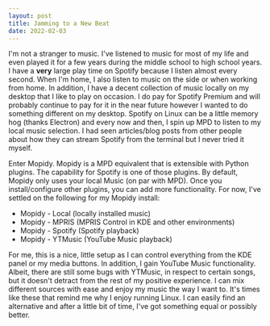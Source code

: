 ```yaml
---
layout: post
title: Jamming to a New Beat
date: 2022-02-03
---
```


I'm not a stranger to music. I've listened to music for most of my life and
even played it for a few years during the middle school to high school years.
I have a **very** large play time on Spotify because I listen almost every
second. When I'm home, I also listen to music on the side or when working from
home. In addition, I have a decent collection of music locally on my desktop
that I like to play on occasion. I do pay for Spotify Premium and will
probably continue to pay for it in the near future however I wanted to do
something different on my desktop. Spotify on Linux can be a little memory hog
(thanks Electron) and every now and then, I spin up MPD to listen to my local
music selection. I had seen articles/blog posts from other people about how
they can stream Spotify from the terminal but I never tried it myself. 

Enter Mopidy. Mopidy is a MPD equivalent that is extensible with Python
plugins. The capability for Spotify is one of those plugins. By default,
Mopidy only uses your local Music (on par with MPD). Once you
install/configure other plugins, you can add more functionality. For now, I've
settled on the following for my Mopidy install:

* Mopidy - Local (locally installed music)
* Mopidy - MPRIS (MPRIS Control in KDE and other environments)
* Mopidy - Spotify (Spotify playback)
* Mopidy - YTMusic (YouTube Music playback)

For me, this is a nice, little setup as I can control everything from the KDE
panel or my media buttons. In addition, I gain YouTube Music functionality.
Albeit, there are still some bugs with YTMusic, in respect to certain songs,
but it doesn't detract from the rest of my positive experience. I can mix
different sources with ease and enjoy my music the way I want to. It's times
like these that remind me why I enjoy running Linux. I can easily find an
alternative and after a little bit of time, I've got something equal or
possibly better.
